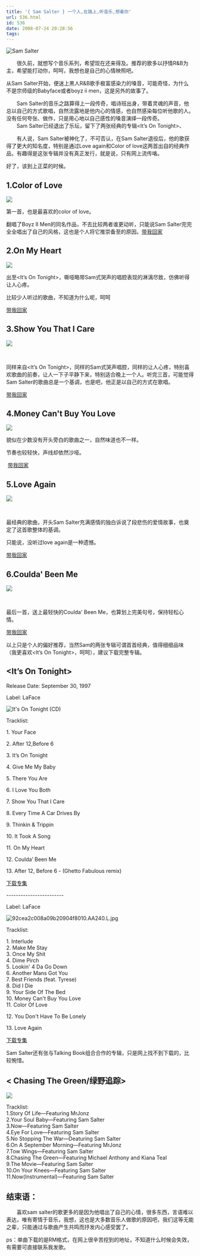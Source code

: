 ```yaml
---
title: '{ Sam Salter } 一个人,在路上,听音乐,想着你'
url: 536.html
id: 536
date: 2008-07-24 20:28:56
tags:
---
```


![Sam Salter](http://cai13.info/blog_pic/2008/07/sam-salter.jpg)

　　很久前，就想写个音乐系列，希望现在还来得及。推荐的歌多以抒情R&B为主，希望能打动你，呵呵，我想也是自己的心情映照吧。

从Sam Salter开始，便迷上黑人R&B歌手极富感染力的嗓音，可能奇怪，为什么不是宗师级的Babyface或者boyz ii men，这是另外的故事了。

　　Sam Salter的音乐之路算得上一段传奇，唱诗班出身，带着灵魂的声音，他总以自己的方式歌唱，自然流露地是他内心的情感，也自然感染每位听他歌的人。没有任何夸张、做作，只是用心地以自己感性的嗓音演绎一段传奇。  
　　Sam Salter已经退出了乐坛，留下了两张经典的专辑<It’s On Tonight>、<The Little Black Boook>

　　有人说，Sam Salter被神化了，不可否认，在Sam Salter退役后，他的歌获得了更大的知名度，特别是通过Love again和Color of love这两首出自<The Little Black Boook>的经典作品，有趣得是这张专辑并没有真正发行，就是说，只有网上流传咯。

好了，该到上正菜的时候。

1.Color of Love
---------------

![](http://img.daqi.com/upload/2007-09-28/1190957334_00593_small.jpg)

第一首，也是最喜欢的color of love。

翻唱了Boyz II Men的同名作品，不去比较两者谁更动听，只能说Sam Salter完完全全唱出了自己的风格，这也是个人将它推崇备至的原因。[带我回家](http://rm2.mtvtop.net/080807/mtvtop_64/samsalterthlitb71/011.rm?tflag=1216898705&pin=10bff48ac904a832ed612ff32af36536&ip=116.30.134.114 "Sam Salter - Color Of Love")

2.On My Heart
-------------

[![](http://img.daqi.com/upload/2007-09-10/1189402532_00593_small.gif)](http://pic.daqi.com/bbs/00/1596443.html)

出至<It’s On Tonight>，嘶哑略带Sam式哭声的唱腔表现的淋漓尽致，仿佛听得让人心疼。

比较少人听过的歌曲，不知道为什么呢，呵呵

[带我回家](http://rm1.mtvtop.net/20080510/mtvtop_64/sansalteritsong72/011.rm "Sam Salter - On My Heart")

3.Show You That I Care
----------------------

![](http://img.daqi.com/upload/2007-03-15/1173928502_00044_small.jpg)

 

同样来自<It’s On Tonight>，同样的Sam式哭声唱腔，同样的让人心疼，特别喜欢歌曲的前奏，让人一下子平静下来，特别适合晚上一个人。听完三首，可能觉得Sam Salter的歌曲总是一个基调，也是吧，他正是以自己的方式在歌唱。

[带我回家](http://rm1.mtvtop.net/20080510/mtvtop_64/sansalteritsong72/007.rm?tflag=1216894546&pin=18abaf51d173cfdf828a467d8d6d34f7&ip=116.30.134.114 "Sam Salter - Show You That I Care")

4.Money Can't Buy You Love
--------------------------

![](http://img.daqi.com/upload/2006-09-22/1158902377_00044_small.jpg)

貌似在<The Little Black Boook>少数没有开头旁白的歌曲之一，自然味道也不一样。

节奏也较轻快，声线却依然沙哑。

 [带我回家](http://rm2.mtvtop.net/080807/mtvtop_64/samsalterthlitb71/010.rm?tflag=1216896344&pin=08816fd1eec06a434aed9cc3ad9600d1&ip=116.30.134.114 "Sam Salter - Money Can't Buy You Love.rm")

5.Love Again
------------

![](http://img.daqi.com/upload/2006-08-31/1157012130.jpg)

 

最经典的歌曲，开头Sam Salter充满感情的独白诉说了段悲伤的爱情故事，也奠定了这首歌整体的基调。

只能说，没听过love again是一种遗憾。

[带我回家](http://rm2.mtvtop.net/080807/mtvtop_64/samsalterthlitb71/013.rm?tflag=1216896781&pin=831bc8443f1c9604203bc08263f0ba13&ip=116.30.134.114 "Sam Salter - Love Again.rm")

6.Coulda' Been Me
-----------------

![](http://img.daqi.com/upload/2006-06-05/1149501577_small.jpg)

 

最后一首，送上最轻快的Coulda' Been Me，也算划上完美句号，保持轻松心情。

[带我回家](http://rm2.mtvtop.net/080807/mtvtop_64/sansalteritsong72/012.rm?tflag=1216897410&pin=b93a596961089d4d948b6b00a161134e&ip=116.30.134.114 "Sam Salter - Coulda' Been Me")

以上只是个人的偏好推荐，当然Sam的两张专辑可谓首首经典，值得细细品味（我更喜欢<It’s On Tonight>，呵呵），建议下载完整专辑。

<It’s On Tonight>
-----------------

Release Date: September 30, 1997

Label: LaFace

![It's On Tonight (CD)](http://i43.tower.com/mm/1057/105794847.jpg)

Tracklist:

1\. Your Face

2\. After 12,Before 6

3\. It’s On Tonight

4\. Give Me My Baby

5\. There You Are

6\. I Love You Both

7\. Show You That I Care

8\. Every Time A Car Drives By

9\. Thinkin & Trippin

10\. It Took A Song

11\. On My Heart

12\. Coulda’ Been Me

13\. After 12, Before 6 - (Ghetto Fabulous remix)

[下载专集](http://www.mediafire.com/?jgewwwvx9mg)

<The Little Black Boook>
------------------------

Label: LaFace

![92cea2c008a09b20904f8010._AA240_.L.jpg](http://img.verycd.com/posts/0708/post-336431-1186560684.jpg)

Tracklist:

1\. Interlude  
2\. Make Me Stay  
3\. Once My Shit  
4\. Dime Pirch  
5\. Lookin' 4 Da Go Down  
6\. Another Mans Got You  
7\. Best Friends (feat. Tyrese)  
8\. Did I Die  
9\. Your Side Of The Bed  
10\. Money Can't Buy You Love  
11\. Color Of Love

12\. You Don't Have To Be Lonely

13\. Love Again

[下载专集](http://www.mediafire.com/?j2gznmzntwj)

Sam Salter还有张与Talking Book组合合作的专辑，只是网上找不到下载的，比较惋惜。

< Chasing The Green/绿野追踪>
-------------------------

![](http://cdbaby.name/j/t/jtalkingbook2.jpg)

Tracklist:  
1.Story Of Life—Featuring MrJonz  
2.Your Soul Baby—Featuring Sam Salter  
3.Now—Featuring Sam Salter  
4.Eye For Love—Featuring Sam Salter  
5.No Stopping The War—Deaturing Sam Salter  
6.On A September Morning—Featuring MrJonz  
7.Tow Wings—Featuring Sam Salter  
8.Chasing The Green—Featuring Michael Anthony and Kiana Teal  
9.The Movie—Featuring Sam Salter  
10.On Your Knees—Featuring Sam Salter  
11.Now(Instrumental)—Featuring Sam Salter

结束语：
----

　　喜欢sam salter的歌更多的是因为他唱出了自己的心情，很多东西，言语难以表达，唯有寄情于音乐，我想，这也是大多数音乐人做歌的原因吧，我们这等无能之辈，只能通过与歌曲产生共鸣而抒发内心感受罢了。

ps：单曲下载的是RM格式，在网上很辛苦挖到的地址，不知道什么时候会失效，有需要可直接联系我发歌。